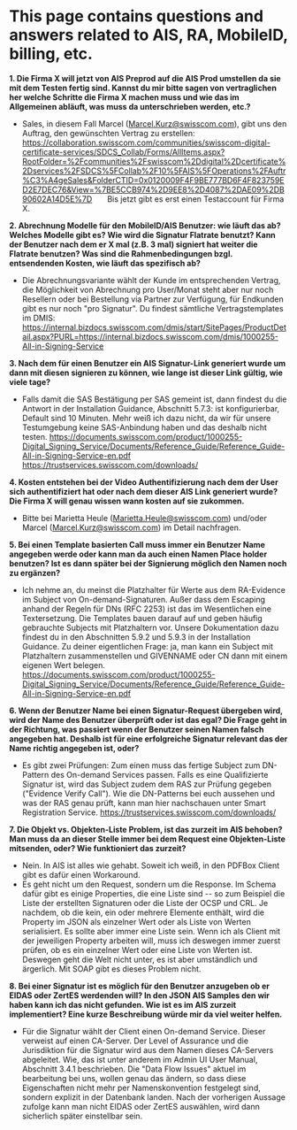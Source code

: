 # This page contains questions and answers related to AIS, RA, MobileID, billing, etc.

**1.	Die Firma X will jetzt von AIS Preprod auf die AIS Prod umstellen da sie mit dem Testen fertig sind. Kannst du mir bitte sagen 
von vertraglichen her welche Schritte die Firma X machen muss und wie das im Allgemeinen abläuft, was muss da unterschrieben werden, etc.?**
 
* Sales, in diesem Fall Marcel (Marcel.Kurz@swisscom.com), gibt uns den Auftrag, den gewünschten Vertrag zu erstellen: https://collaboration.swisscom.com/communities/swisscom-digital-certificate-services/SDCS_Collab/Forms/AllItems.aspx?RootFolder=%2Fcommunities%2Fswisscom%2Ddigital%2Dcertificate%2Dservices%2FSDCS%5FCollab%2F10%5FAIS%5FOperations%2FAuftr%C3%A4geSales&FolderCTID=0x0120009F4F9BE777BD6F4F823759ED2E7DEC76&View=%7BE5CCB974%2D9EE8%2D4087%2DAE09%2DB90602A14D5E%7D 
      Bis jetzt gibt es erst einen Testaccount für Firma X.
 
 
**2.  Abrechnung Modelle für den MobileID/AIS Benutzer: wie läuft das ab? Welches Modelle gibt es? Wie wird die Signatur Flatrate benutzt? Kann 
der Benutzer nach dem er X mal (z.B. 3 mal) signiert hat weiter die Flatrate benutzen? Was sind die Rahmenbedingungen bzgl. entsendenden Kosten, 
wie läuft das spezifisch ab?**

* Die Abrechnungsvariante wählt der Kunde im entsprechenden Vertrag, die Möglichkeit von Abrechnung pro User/Monat steht aber nur noch Resellern oder bei Bestellung via Partner zur Verfügung, für Endkunden gibt es nur noch "pro Signatur". Du findest sämtliche Vertragstemplates im DMIS: https://internal.bizdocs.swisscom.com/dmis/start/SitePages/ProductDetail.aspx?PURL=https://internal.bizdocs.swisscom.com/dmis/1000255-All-in-Signing-Service
 
 
**3.	Nach dem für einen Benutzer ein AIS Signatur-Link generiert wurde um dann mit diesen signieren zu können, wie lange ist dieser Link gültig, wie viele tage?**
 
* Falls damit die SAS Bestätigung per SAS gemeint ist, dann findest du die Antwort in der Installation Guidance, Abschnitt 5.7.3: ist konfigurierbar, Default sind 10 Minuten. Mehr weiß ich dazu nicht, da wir für unsere Testumgebung keine SAS-Anbindung haben und das deshalb nicht testen.
https://documents.swisscom.com/product/1000255-Digital_Signing_Service/Documents/Reference_Guide/Reference_Guide-All-in-Signing-Service-en.pdf
https://trustservices.swisscom.com/downloads/
 
 
**4.	Kosten entstehen bei der Video Authentifizierung nach dem der User sich authentifiziert hat oder nach dem dieser AIS Link generiert wurde? Die Firma X 
will genau wissen wann kosten auf sie zukommen.**
 
* Bitte bei Marietta Heule (Marietta.Heule@swisscom.com) und/oder Marcel (Marcel.Kurz@swisscom.com) im Detail nachfragen. 
 
 
**5.	Bei einen Template basierten Call muss immer ein Benutzer Name angegeben werde oder kann man da auch einen Namen Place holder benutzen? Ist es dann später
bei der Signierung möglich den Namen noch zu ergänzen?**
 
* Ich nehme an, du meinst die Platzhalter für Werte aus dem RA-Evidence im Subject von On-demand-Signaturen. Außer dass dem Escaping anhand der Regeln für DNs (RFC 2253) ist das im Wesentlichen eine Textersetzung. Die Templates bauen darauf auf und geben häufig gebrauchte Subjects mit Platzhaltern vor. Unsere Dokumentation dazu findest du in den Abschnitten 5.9.2 und 5.9.3 in der Installation Guidance. Zu deiner eigentlichen Frage: ja, man kann ein Subject mit Platzhaltern zusammenstellen und GIVENNAME oder CN dann mit einem eigenen Wert belegen.
https://documents.swisscom.com/product/1000255-Digital_Signing_Service/Documents/Reference_Guide/Reference_Guide-All-in-Signing-Service-en.pdf
 
 
**6. Wenn der Benutzer Name bei einen Signatur-Request übergeben wird, wird der Name des Benutzer überprüft oder ist das egal? Die Frage geht in der 
Richtung, was passiert wenn der Benutzer seinen Namen falsch angegeben hat. Deshalb ist für eine erfolgreiche Signatur relevant das der Name richtig angegeben ist, oder?** 
 
* Es gibt zwei Prüfungen: Zum einen muss das fertige Subject zum DN-Pattern des On-demand Services passen. Falls es eine Qualifizierte Signatur ist, wird das Subject zudem dem RAS zur Prüfung gegeben ("Evidence Verify Call"). Wie die DN-Patterns bei euch aussehen und was der RAS genau prüft, kann man hier nachschauen unter Smart Registration Service.
https://trustservices.swisscom.com/downloads/
 
 
**7.	Die Objekt vs. Objekten-Liste Problem, ist das zurzeit im AIS behoben? Man muss da an dieser Stelle immer bei dem Request eine Objekten-Liste mitsenden, oder? 
Wie funktioniert das zurzeit?**
 
* Nein. In AIS ist alles wie gehabt. Soweit ich weiß, in den PDFBox Client gibt es dafür einen Workaround. 
* Es geht nicht um den Request, sondern um die Response. Im Schema dafür gibt es einige Properties, die eine Liste sind -- so zum Beispiel die Liste der erstellten Signaturen oder die Liste der OCSP und CRL. Je nachdem, ob die kein, ein oder mehrere Elemente enthält, wird die Property im JSON als einzelner Wert oder als Liste von Werten serialisiert. Es sollte aber immer eine Liste sein. Wenn ich als Client mit der jeweiligen Property arbeiten will, muss ich deswegen immer zuerst prüfen, ob es ein einzelner Wert oder eine Liste von Werten ist. Deswegen geht die Welt nicht unter, es ist aber umständlich und ärgerlich. Mit SOAP gibt es dieses Problem nicht.
 
 
**8.	Bei einer Signatur ist es möglich für den Benutzer anzugeben ob er EIDAS oder ZertES werdenden will? In den JSON AIS Samples den wir haben kann ich das nicht gefunden. 
Wie ist es im AIS zurzeit implementiert? Eine kurze Beschreibung würde mir da viel weiter helfen.**
 
* Für die Signatur wählt der Client einen On-demand Service. Dieser verweist auf einen CA-Server. Der Level of Assurance und die Jurisdiktion für die Signatur wird aus dem Namen dieses CA-Servers abgeleitet. Wie, das ist unter anderem im Admin UI User Manual, Abschnitt 3.4.1 beschrieben. Die "Data Flow Issues" aktuel im bearbeitung bei uns, wollen genau das ändern, so dass diese Eigenschaften nicht mehr per Namenskonvention festgelegt sind, sondern explizit in der Datenbank landen. Nach der vorherigen Aussage zufolge kann man nicht EIDAS oder ZertES auswählen, wird dann sicherlich später einstellbar sein.
